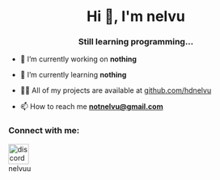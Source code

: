 <h1 align="center">Hi 🙈, I'm nelvu</h1>
<h3 align="center">Still learning programming...</h3>

- 🔭 I’m currently working on **nothing**

- 🌱 I’m currently learning **nothing**

- 👨‍💻 All of my projects are available at [github.com/hdnelvu](github.com/hdnelvu)

- 📫 How to reach me **notnelvu@gmail.com**

<h3 align="left">Connect with me:</h3>
<p align="left">
  <img src="https://camo.githubusercontent.com/1ec2e90134efafd2daefc263991f1cfd1b1364a547c84513d056b879dff35752/687474703a2f2f692e696d6775722e636f6d2f65597779386c632e706e67" alt="discord" width="40" height="40"> <br>
  nelvuu
</p>
